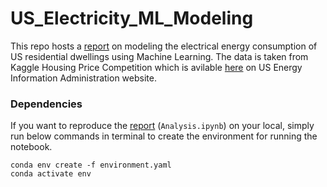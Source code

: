 # US_Electricity_ML_Modeling
This repo hosts a [report](https://github.com/arashshams/US_Electricity_ML_Modeling/blob/master/Analysis.ipynb) on modeling the electrical energy consumption of US residential dwellings using Machine Learning. The data is taken from Kaggle Housing Price Competition which is avilable [here](https://www.eia.gov/consumption/residential/data/2009/index.php?view=microdata) on US Energy Information Administration website.

### Dependencies

If you want to reproduce the [report](https://github.com/arashshams/US_Electricity_ML_Modeling/blob/master/Analysis.ipynb) (`Analysis.ipynb`) on your local, simply run below commands in terminal to create the environment for running the notebook.

```
conda env create -f environment.yaml
conda activate env
```
